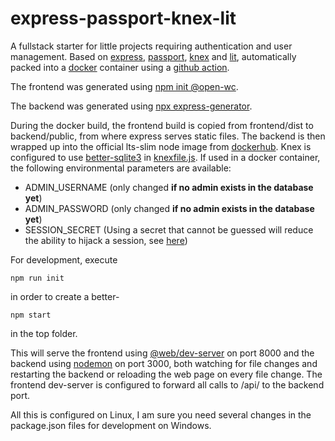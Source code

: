 # express-passport-knex-lit

A fullstack starter for little projects requiring authentication and user management. Based on [express](https://expressjs.com), [passport](https://www.passportjs.org/), [knex](https://knexjs.org/) and [lit](https://lit.dev/), automatically packed into a [docker](https://www.docker.com/) container using a [github action](https://github.com/features/actions).  

The frontend was generated using [npm init @open-wc](https://github.com/open-wc/create).

The backend was generated using [npx express-generator](https://github.com/expressjs/generator).

During the docker build, the frontend build is copied from frontend/dist to backend/public, from where express serves static files. The backend is then wrapped up into the official lts-slim node image from [dockerhub](https://hub.docker.com/_/node). Knex is configured to use [better-sqlite3](https://github.com/WiseLibs/better-sqlite3) in [knexfile.js](https://github.com/rednil/express-passport-knex-lit/blob/main/backend/knexfile.js). If used in a docker container, the following environmental parameters are available:

* ADMIN_USERNAME (only changed **if no admin exists in the database yet**)
* ADMIN_PASSWORD (only changed **if no admin exists in the database yet**)
* SESSION_SECRET (Using a secret that cannot be guessed will reduce the ability to hijack a session, see [here](http://expressjs.com/en/resources/middleware/session.html))

For development, execute
```
npm run init
```
in order to create a better-

```
npm start
```

in the top folder. 

This will serve the frontend using [@web/dev-server](https://modern-web.dev/docs/dev-server/overview/) on port 8000 and the backend using [nodemon](https://nodemon.io/) on port 3000, both watching for file changes and restarting the backend or reloading the web page on every file change. The frontend dev-server is configured to forward all calls to /api/ to the backend port.

All this is configured on Linux, I am sure you need several changes in the package.json files for development on Windows.
